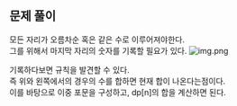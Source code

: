 ## 문제 풀이

모든 자리가 오름차순 혹은 같은 수로 이루어져야한다.   
그를 위해서 마지막 자리의 숫자를 기록할 필요가 있다.
![img.png](https://blog.kakaocdn.net/dn/Zm5Wu/btsHDy8wBLw/p3Sjmbn4c3geIfudo1Z52k/img.png)

기록하다보면 규칙을 발견할 수 있다.   
즉 위와 왼쪽에서의 경우의 수를 합하면 현재 합이 나온다는점이다.   
이를 바탕으로 이중 포문을 구성하고, dp[n]의 합을 계산하면 된다. 